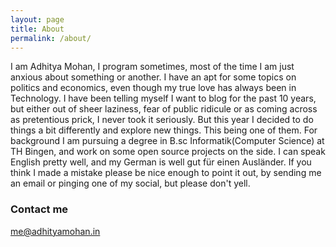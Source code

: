 ```yaml
---
layout: page
title: About
permalink: /about/
---
```


I am Adhitya Mohan, I program sometimes, most of the time I am just anxious about something or another. I have an apt for some topics on politics and economics, even though my true love has always been in Technology. I have been telling myself I want to blog for the past 10 years, but either out of sheer laziness, fear of public ridicule or as coming across as pretentious prick, I never took it seriously. But this year I decided to do things a bit differently and explore new things. This being one of them. For background I am pursuing a degree in B.sc Informatik(Computer Science) at TH Bingen, and work on some open source projects on the side. I can speak English pretty well, and my German is well gut für einen Ausländer. If you think I made a mistake please be nice enough to point it out, by sending me an email or pinging one of my social, but please don't yell.



### Contact me

[me@adhityamohan.in](mailto:me@adhityamohan.in)

